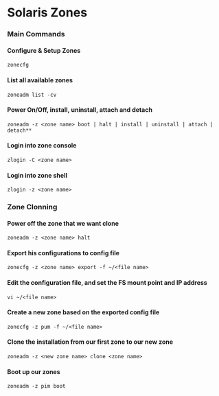 # Solaris Zones

### Main Commands
#### Configure & Setup Zones
    zonecfg 
#### List all available zones
    zoneadm list -cv  
#### Power On/Off, install, uninstall, attach and detach
    zoneadm -z <zone name> boot | halt | install | uninstall | attach | detach**  
#### Login into zone console
    zlogin -C <zone name> 
#### Login into zone shell
    zlogin -z <zone name>

### Zone Clonning
#### Power off the zone that we want clone
    zoneadm -z <zone name> halt

#### Export his configurations to config file
    zonecfg -z <zone name> export -f ~/<file name>

#### Edit the configuration file, and set the FS mount point and IP address
    vi ~/<file name>

#### Create a new zone based on the exported config file
    zonecfg -z pum -f ~/<file name>

#### Clone the installation from our first zone to our new zone 
    zoneadm -z <new zone name> clone <zone name>

#### Boot up our zones
    zoneadm -z pim boot
